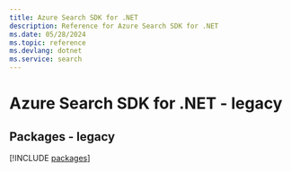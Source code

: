 ```yaml
---
title: Azure Search SDK for .NET
description: Reference for Azure Search SDK for .NET
ms.date: 05/28/2024
ms.topic: reference
ms.devlang: dotnet
ms.service: search
---
```

# Azure Search SDK for .NET - legacy
## Packages - legacy
[!INCLUDE [packages](search-index.md)]